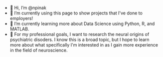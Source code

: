 - 👋 Hi, I’m @npinak
- 👀 I’m currently using this page to show projects that I've done to employers! 
- 🌱 I’m currently learning more about Data Science using Python, R, and MATLAB.
- 🧠 For my professional goals, I want to research the neural origins of psychiatric disoders. I know this is a broad topic, but I hope to learn more about what specifically I'm interested in as I gain more experience in the field of neuroscience. 



<!---
npinak/npinak is a ✨ special ✨ repository because its `README.md` (this file) appears on your GitHub profile.
You can click the Preview link to take a look at your changes.
--->
